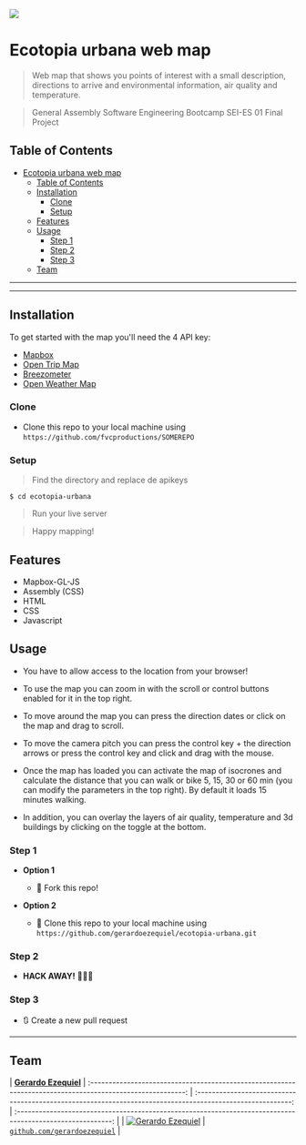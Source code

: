 ![](https://upload.wikimedia.org/wikipedia/en/thumb/f/f4/General_Assembly_logo.svg/320px-General_Assembly_logo.svg.png)

# Ecotopia urbana web map

> Web map that shows you points of interest with a small description, directions to arrive and environmental information, air quality and temperature.

> General Assembly Software Engineering Bootcamp SEI-ES 01 Final Project


## Table of Contents

- [Ecotopia urbana web map](#ecotopia-urbana-web-map)
  - [Table of Contents](#table-of-contents)
  - [Installation](#installation)
    - [Clone](#clone)
    - [Setup](#setup)
  - [Features](#features)
  - [Usage](#usage)
    - [Step 1](#step-1)
    - [Step 2](#step-2)
    - [Step 3](#step-3)
  - [Team](#team)

---

---

## Installation

To get started with the map you'll need the 4 API key:
- [Mapbox](https://www.mapbox.com/)
- [Open Trip Map](https://opentripmap.io/product)
- [Breezometer](https://docs.breezometer.com/api-documentation/air-quality-api/v2/)
- [Open Weather Map](https://openweathermap.org/api)

### Clone

- Clone this repo to your local machine using `https://github.com/fvcproductions/SOMEREPO`

### Setup



> Find the directory and replace de apikeys

```shell
$ cd ecotopia-urbana
```

> Run your live server

> Happy mapping!
## Features
- Mapbox-GL-JS
- Assembly (CSS)
- HTML
- CSS
- Javascript
  

## Usage
- You have to allow access to the location from your browser!

- To use the map you can zoom in with the scroll or control buttons enabled for it in the top right.

- To move around the map you can press the direction dates or click on the map and drag to scroll.

- To move the camera pitch you can press the control key + the direction arrows or press the control key and click and drag with the mouse.

- Once the map has loaded you can activate the map of isocrones and calculate the distance that you can walk or bike 5, 15, 30 or 60 min (you can modify the parameters in the top right). By default it loads 15 minutes walking. 
  
- In addition, you can overlay the layers of air quality, temperature and 3d buildings by clicking on the toggle at the bottom.


### Step 1

- **Option 1**

  - 🍴 Fork this repo!

- **Option 2**
  - 👯 Clone this repo to your local machine using `https://github.com/gerardoezequiel/ecotopia-urbana.git`

### Step 2

- **HACK AWAY!** 🔨🔨🔨

### Step 3

- 🔃 Create a new pull request

---

## Team


|                 <a href="https://www.linkedin.com/in/gerardoezequiel/" target="_blank">**Gerardo Ezequiel**</a> 
| :--------------------------------------------------------------------------------------------------------: | :--------------------------------------------------------------------------------------------------------: | :--------------------------------------------------------------------------------------------------------: |
| [![Gerardo Ezequiel](https://avatars0.githubusercontent.com/u/34824185?s=400&u=44b908b6b0bff188a635e30c31f1879863c66d26&v=4&s=200)](https://www.linkedin.com/in/gerardoezequiel/) 
|         <a href="https://github.com/gerardoezequiel" target="_blank">`github.com/gerardoezequiel`</a>        |

